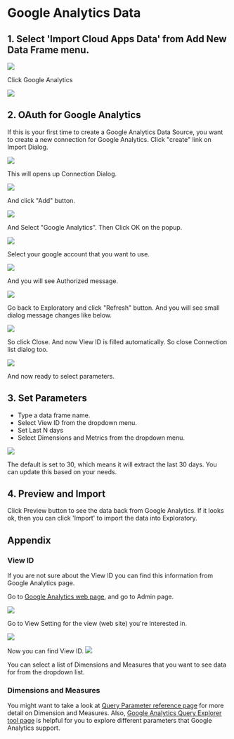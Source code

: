 # Google Analytics Data

## 1. Select 'Import Cloud Apps Data' from Add New Data Frame menu.

![](images/import-cloud-apps-data.png)

Click Google Analytics

![](images/google-analytics-setting1.png)

## 2. OAuth for Google Analytics

If this is your first time to create a Google Analytics Data Source, you want to create a new connection for Google Analytics. Click "create" link on Import Dialog.

![](images/google-analytics-import1.png)

This will opens up Connection Dialog.

![](images/connection-dialog.png)

And click "Add" button.

![](images/connection-list.png)

And Select "Google Analytics". Then Click OK on the popup.

![](images/google-analytics-authorize.png)

Select your google account that you want to use.

![](images/google-account-select.png)

And you will see Authorized message.

![](images/authorized-browser.png)

Go back to Exploratory and click "Refresh" button. And you will see small dialog message changes like below.

![](images/google-analytics-connection-created.png)

So click Close. And now View ID is filled automatically. So close Connection list dialog too.

![](images/google-analytics-viewid-filled.png)

And now ready to select parameters.


## 3. Set Parameters

- Type a data frame name.
- Select View ID from the dropdown menu.
- Set Last N days
- Select Dimensions and Metrics from the dropdown menu.


![](images/google-analytics-params.png)


The default is set to 30, which means it will extract the last 30 days. You can update this based on your needs.

## 4. Preview and Import

Click Preview button to see the data back from Google Analytics. If it looks ok, then you can click 'Import' to import the data into Exploratory.


## Appendix

### View ID

If you are not sure about the View ID you can find this information from Google Analytics page.

Go to [Google Analytics web page](https://analytics.google.com), and go to Admin page.

![](images/google-analytics-tableid2.png)

Go to View Setting for the view (web site) you're interested in.

![](images/google-analytics-tableid3.png)

Now you can find View ID.
![](images/google-analytics-tableid4.png)




You can select a list of Dimensions and Measures that you want to see data for from the dropdown list.

### Dimensions and Measures

You might want to take a look at [Query Parameter reference page](https://developers.google.com/analytics/devguides/reporting/core/v3/reference) for more detail on Dimension and Measures. Also, [Google Analytics Query Explorer tool page](https://ga-dev-tools.appspot.com/query-explorer/) is helpful for you to explore different parameters that Google Analytics support.
